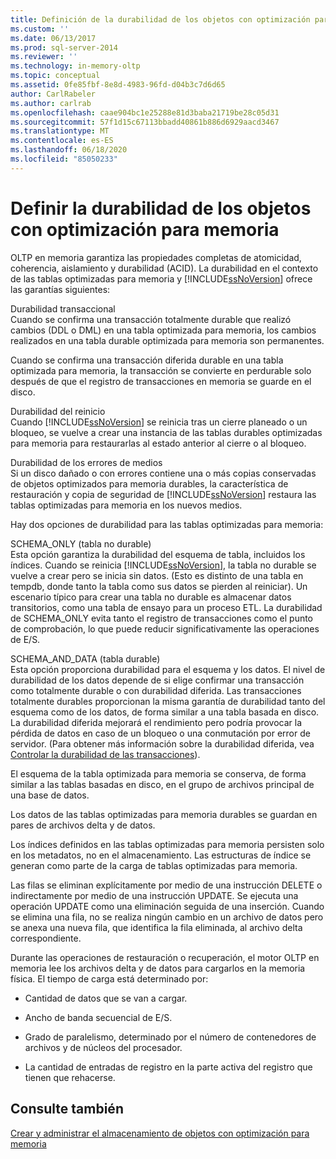 ```yaml
---
title: Definición de la durabilidad de los objetos con optimización para memoria | Microsoft Docs
ms.custom: ''
ms.date: 06/13/2017
ms.prod: sql-server-2014
ms.reviewer: ''
ms.technology: in-memory-oltp
ms.topic: conceptual
ms.assetid: 0fe85fbf-8e8d-4983-96fd-d04b3c7d6d65
author: CarlRabeler
ms.author: carlrab
ms.openlocfilehash: caae904bc1e25288e81d3baba21719be28c05d31
ms.sourcegitcommit: 57f1d15c67113bbadd40861b886d6929aacd3467
ms.translationtype: MT
ms.contentlocale: es-ES
ms.lasthandoff: 06/18/2020
ms.locfileid: "85050233"
---
```

# <a name="defining-durability-for-memory-optimized-objects"></a>Definir la durabilidad de los objetos con optimización para memoria
  OLTP en memoria garantiza las propiedades completas de atomicidad, coherencia, aislamiento y durabilidad (ACID). La durabilidad en el contexto de las tablas optimizadas para memoria y [!INCLUDE[ssNoVersion](../../includes/ssnoversion-md.md)] ofrece las garantías siguientes:  
  
 Durabilidad transaccional  
 Cuando se confirma una transacción totalmente durable que realizó cambios (DDL o DML) en una tabla optimizada para memoria, los cambios realizados en una tabla durable optimizada para memoria son permanentes.  
  
 Cuando se confirma una transacción diferida durable en una tabla optimizada para memoria, la transacción se convierte en perdurable solo después de que el registro de transacciones en memoria se guarde en el disco.  
  
 Durabilidad del reinicio  
 Cuando [!INCLUDE[ssNoVersion](../../includes/ssnoversion-md.md)] se reinicia tras un cierre planeado o un bloqueo, se vuelve a crear una instancia de las tablas durables optimizadas para memoria para restaurarlas al estado anterior al cierre o al bloqueo.  
  
 Durabilidad de los errores de medios  
 Si un disco dañado o con errores contiene una o más copias conservadas de objetos optimizados para memoria durables, la característica de restauración y copia de seguridad de [!INCLUDE[ssNoVersion](../../includes/ssnoversion-md.md)] restaura las tablas optimizadas para memoria en los nuevos medios.  
  
 Hay dos opciones de durabilidad para las tablas optimizadas para memoria:  
  
 SCHEMA_ONLY (tabla no durable)  
 Esta opción garantiza la durabilidad del esquema de tabla, incluidos los índices. Cuando se reinicia [!INCLUDE[ssNoVersion](../../includes/ssnoversion-md.md)], la tabla no durable se vuelve a crear pero se inicia sin datos. (Esto es distinto de una tabla en tempdb, donde tanto la tabla como sus datos se pierden al reiniciar). Un escenario típico para crear una tabla no durable es almacenar datos transitorios, como una tabla de ensayo para un proceso ETL. La durabilidad de SCHEMA_ONLY evita tanto el registro de transacciones como el punto de comprobación, lo que puede reducir significativamente las operaciones de E/S.  
  
 SCHEMA_AND_DATA (tabla durable)  
 Esta opción proporciona durabilidad para el esquema y los datos. El nivel de durabilidad de los datos depende de si elige confirmar una transacción como totalmente durable o con durabilidad diferida. Las transacciones totalmente durables proporcionan la misma garantía de durabilidad tanto del esquema como de los datos, de forma similar a una tabla basada en disco. La durabilidad diferida mejorará el rendimiento pero podría provocar la pérdida de datos en caso de un bloqueo o una conmutación por error de servidor. (Para obtener más información sobre la durabilidad diferida, vea [Controlar la durabilidad de las transacciones](../logs/control-transaction-durability.md)).  
  
 El esquema de la tabla optimizada para memoria se conserva, de forma similar a las tablas basadas en disco, en el grupo de archivos principal de una base de datos.  
  
 Los datos de las tablas optimizadas para memoria durables se guardan en pares de archivos delta y de datos.  
  
 Los índices definidos en las tablas optimizadas para memoria persisten solo en los metadatos, no en el almacenamiento. Las estructuras de índice se generan como parte de la carga de tablas optimizadas para memoria.  
  
 Las filas se eliminan explícitamente por medio de una instrucción DELETE o indirectamente por medio de una instrucción UPDATE. Se ejecuta una operación UPDATE como una eliminación seguida de una inserción. Cuando se elimina una fila, no se realiza ningún cambio en un archivo de datos pero se anexa una nueva fila, que identifica la fila eliminada, al archivo delta correspondiente.  
  
 Durante las operaciones de restauración o recuperación, el motor OLTP en memoria lee los archivos delta y de datos para cargarlos en la memoria física. El tiempo de carga está determinado por:  
  
-   Cantidad de datos que se van a cargar.  
  
-   Ancho de banda secuencial de E/S.  
  
-   Grado de paralelismo, determinado por el número de contenedores de archivos y de núcleos del procesador.  
  
-   La cantidad de entradas de registro en la parte activa del registro que tienen que rehacerse.  
  
## <a name="see-also"></a>Consulte también  
 [Crear y administrar el almacenamiento de objetos con optimización para memoria](creating-and-managing-storage-for-memory-optimized-objects.md)  
  
  
